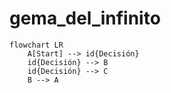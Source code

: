 # gema_del_infinito

```mermaid
flowchart LR
	A[Start] --> id{Decisión}
	id{Decisión} --> B
	id{Decisión} --> C
	B --> A 
```

